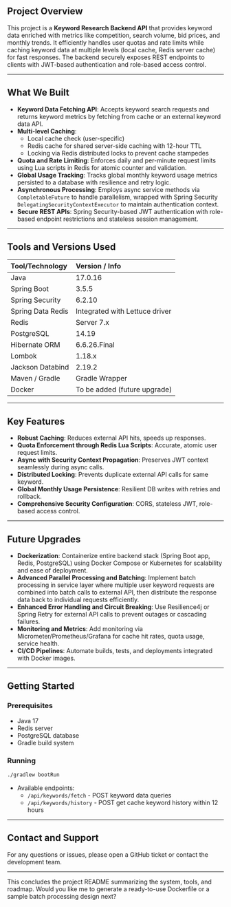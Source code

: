 ## Project Overview

This project is a **Keyword Research Backend API** that provides keyword data enriched with metrics like competition, search volume, bid prices, and monthly trends. It efficiently handles user quotas and rate limits while caching keyword data at multiple levels (local cache, Redis server cache) for fast responses. The backend securely exposes REST endpoints to clients with JWT-based authentication and role-based access control.

***

## What We Built

- **Keyword Data Fetching API**:
Accepts keyword search requests and returns keyword metrics by fetching from cache or an external keyword data API.
- **Multi-level Caching**:
    - Local cache check (user-specific)
    - Redis cache for shared server-side caching with 12-hour TTL
    - Locking via Redis distributed locks to prevent cache stampedes
- **Quota and Rate Limiting**:
Enforces daily and per-minute request limits using Lua scripts in Redis for atomic counter and validation.
- **Global Usage Tracking**:
Tracks global monthly keyword usage metrics persisted to a database with resilience and retry logic.
- **Asynchronous Processing**:
Employs async service methods via `CompletableFuture` to handle parallelism, wrapped with Spring Security `DelegatingSecurityContextExecutor` to maintain authentication context.
- **Secure REST APIs**:
Spring Security-based JWT authentication with role-based endpoint restrictions and stateless session management.

***

## Tools and Versions Used

| Tool/Technology | Version / Info |
| :-- | :-- |
| Java | 17.0.16 |
| Spring Boot | 3.5.5 |
| Spring Security | 6.2.10 |
| Spring Data Redis | Integrated with Lettuce driver |
| Redis | Server 7.x |
| PostgreSQL | 14.19 |
| Hibernate ORM | 6.6.26.Final |
| Lombok | 1.18.x |
| Jackson Databind | 2.19.2 |
| Maven / Gradle | Gradle Wrapper |
| Docker | To be added (future upgrade) |


***

## Key Features

- **Robust Caching**: Reduces external API hits, speeds up responses.
- **Quota Enforcement through Redis Lua Scripts**: Accurate, atomic user request limits.
- **Async with Security Context Propagation**: Preserves JWT context seamlessly during async calls.
- **Distributed Locking**: Prevents duplicate external API calls for same keyword.
- **Global Monthly Usage Persistence**: Resilient DB writes with retries and rollback.
- **Comprehensive Security Configuration**: CORS, stateless JWT, role-based access control.

***

## Future Upgrades

- **Dockerization**:
Containerize entire backend stack (Spring Boot app, Redis, PostgreSQL) using Docker Compose or Kubernetes for scalability and ease of deployment.
- **Advanced Parallel Processing and Batching**:
Implement batch processing in service layer where multiple user keyword requests are combined into batch calls to external API, then distribute the response data back to individual requests efficiently.
- **Enhanced Error Handling and Circuit Breaking**:
Use Resilience4j or Spring Retry for external API calls to prevent outages or cascading failures.
- **Monitoring and Metrics**:
Add monitoring via Micrometer/Prometheus/Grafana for cache hit rates, quota usage, service health.
- **CI/CD Pipelines**:
Automate builds, tests, and deployments integrated with Docker images.

***

## Getting Started

### Prerequisites

- Java 17
- Redis server
- PostgreSQL database
- Gradle build system


### Running

```bash
./gradlew bootRun
```

- Available endpoints:
    - `/api/keywords/fetch` - POST keyword data queries
    - `/api/keywords/history` - POST get cache keyword history within 12 hours

***

## Contact and Support

For any questions or issues, please open a GitHub ticket or contact the development team.

***

This concludes the project README summarizing the system, tools, and roadmap.
Would you like me to generate a ready-to-use Dockerfile or a sample batch processing design next?

